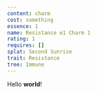 ```yaml
---
content: charm
cost: something
essence: 1
name: Resistance e1 Charm 1
rating: 1
requires: []
splat: Second Sunrise
trait: Resistance
tree: Immune
---
```


Hello **world**!
